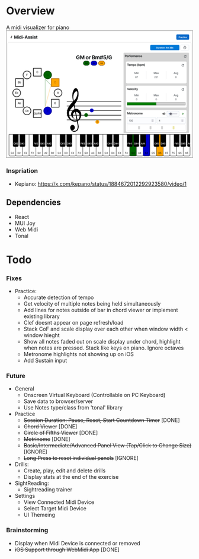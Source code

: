 # Overview
A midi visualizer for piano
![alt text](./concept//sc1.png)

### Inspriation 
- Kepiano: https://x.com/kepano/status/1884672012292923580/video/1

## Dependencies
- React 
- MUI Joy
- Web Midi
- Tonal

# Todo
### Fixes
- Practice: 
    - Accurate detection of tempo
    - Get velocity of multiple notes being held simultaneously
    - Add lines for notes outside of bar in chord viewer or implement existing library
    - Clef doesnt appear on page refresh/load
    - Stack CoF and scale display over each other when window width < window hieght
    - Show all notes faded out on scale display under chord, highlight when notes are pressed. Stack like keys on piano. Ignore octaves
    - Metronome highlights not showing up on iOS
    - Add Sustain input
### Future
- General
    - Onscreen Virtual Keyboard (Controllable on PC Keyboard)
    - Save data to browser/server
    - Use Notes type/class from 'tonal' library
- Practice
    - ~~Session Duration: Pause, Reset, Start Countdown Timer~~ [DONE]
    - ~~Chord Viewer~~ [DONE]
    - ~~Circle of Fifths Viewer~~ [DONE]
    - ~~Metrinome~~ [DONE]
    - ~~Basic/Intermediate/Advanced Panel View (Tap/Click to Change Size)~~ [IGNORE]
    - ~~Long Press to reset individual panels~~ [IGNORE]
- Drills: 
    - Create, play, edit and delete drills
    - Display stats at the end of the exercise
- SightReading: 
    - Sightreading trainer
- Settings
    - View Connected Midi Device
    - Select Target Midi Device
    - UI Themeing
### Brainstorming
- Display when Midi Device is connected or removed
- ~~iOS Support through WebMidi App~~ [DONE]